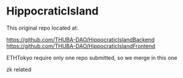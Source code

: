 # HippocraticIsland
This original repo located at:

https://github.com/THUBA-DAO/HippocraticIslandBackend
https://github.com/THUBA-DAO/HippocraticIslandFrontend

ETHTokyo require only one repo submitted, so we merge in this one

zk related
